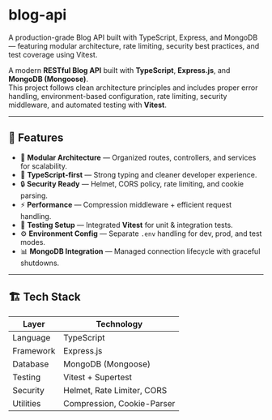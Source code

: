 # blog-api
A production-grade Blog API built with TypeScript, Express, and MongoDB — featuring modular architecture, rate limiting, security best practices, and test coverage using Vitest.

A modern **RESTful Blog API** built with **TypeScript**, **Express.js**, and **MongoDB (Mongoose)**.  
This project follows clean architecture principles and includes proper error handling, environment-based configuration, rate limiting, security middleware, and automated testing with **Vitest**.

---

## 🚀 Features

- 🧩 **Modular Architecture** — Organized routes, controllers, and services for scalability.
- 🧠 **TypeScript-first** — Strong typing and cleaner developer experience.
- 🔒 **Security Ready** — Helmet, CORS policy, rate limiting, and cookie parsing.
- ⚡ **Performance** — Compression middleware + efficient request handling.
- 🧪 **Testing Setup** — Integrated **Vitest** for unit & integration tests.
- ⚙️ **Environment Config** — Separate `.env` handling for dev, prod, and test modes.
- 📊 **MongoDB Integration** — Managed connection lifecycle with graceful shutdowns.

---

## 🏗️ Tech Stack

| Layer | Technology |
|-------|-------------|
| Language | TypeScript |
| Framework | Express.js |
| Database | MongoDB (Mongoose) |
| Testing | Vitest + Supertest |
| Security | Helmet, Rate Limiter, CORS |
| Utilities | Compression, Cookie-Parser |
